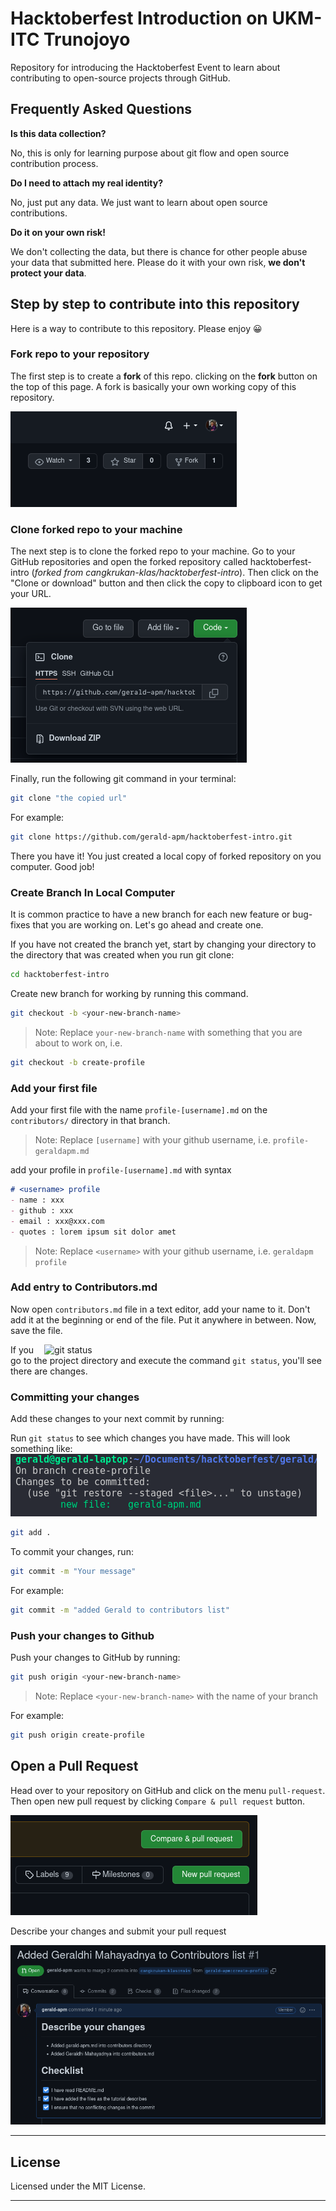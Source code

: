 # Hacktoberfest Introduction on UKM-ITC Trunojoyo

Repository for introducing the Hacktoberfest Event to learn about contributing to open-source projects through GitHub.

## Frequently Asked Questions

**Is this data collection?**

No, this is only for learning purpose about git flow and open source contribution process.

**Do I need to attach my real identity?**

No, just put any data. We just want to learn about open source contributions.

**Do it on your own risk!**

We don't collecting the data, but there is chance for other people abuse your data that submitted here. Please do it with your own risk, **we don't protect your data**.

## Step by step to contribute into this repository

Here is a way to contribute to this repository. Please enjoy 😀

### Fork repo to your repository

The first step is to create a **fork** of this repo. clicking on the **fork** button on the top of this page. A fork is basically your own working copy of this repository.

![Forking the repo](assets/img/forked.png)

### Clone forked repo to your machine

The next step is to clone the forked repo to your machine.
Go to your GitHub repositories and open the forked repository called hacktoberfest-intro (_forked from cangkrukan-klas/hacktoberfest-intro_). Then click on the "Clone or download" button and then click the copy to clipboard icon to get your URL.

![Clone from forking repo](assets/img/clone.png)

Finally, run the following git command in your terminal:

```sh
git clone "the copied url"
```

For example:

```sh
git clone https://github.com/gerald-apm/hacktoberfest-intro.git
```

There you have it! You just created a local copy of forked repository on you computer. Good job!

### Create Branch In Local Computer

It is common practice to have a new branch for each new feature or bug-fixes that you are working on. Let's go ahead and create one.

If you have not created the branch yet, start by changing your directory to the directory that was created when you run git clone:

```sh
cd hacktoberfest-intro
```

Create new branch for working by running this command.

```sh
git checkout -b <your-new-branch-name>
```

> Note: Replace `your-new-branch-name` with something that you are about to work on, i.e.

```sh
git checkout -b create-profile
```

### Add your first file

Add your first file with the name `profile-[username].md` on the `contributors/` directory in that branch.

> Note: Replace `[username]` with your github username, i.e.  `profile-geraldapm.md`

add your profile in `profile-[username].md` with syntax

```md
# <username> profile
- name : xxx
- github : xxx
- email : xxx@xxx.com
- quotes : lorem ipsum sit dolor amet
```
> Note: Replace `<username>` with your github username, i.e.  `geraldapm profile`


### Add entry to Contributors.md

Now open `contributors.md` file in a text editor, add your name to it. Don't add it at the beginning or end of the file. Put it anywhere in between. Now, save the file.

<img align="right" width="450" src="https://firstcontributions.github.io/assets/Readme/git-status.png" alt="git status" />

If you go to the project directory and execute the command `git status`, you'll see there are changes.

### Committing your changes

Add these changes to your next commit by running:

Run `git status` to see which changes you have made. This will look something like:
![Git Status](assets/img/git-status.png)

```sh
git add .
```

To commit your changes, run:

```sh
git commit -m "Your message"
```

For example:

```sh
git commit -m "added Gerald to contributors list"
```

### Push your changes to Github

Push your changes to GitHub by running:

```sh
git push origin <your-new-branch-name>
```

> Note: Replace `<your-new-branch-name>` with the name of your branch

For example:

```sh
git push origin create-profile
```

## Open a Pull Request

Head over to your repository on GitHub and click on the menu `pull-request`. Then open new pull request by clicking `Compare & pull request` button.

![Compare and pull request](assets/img/pull-req1.png)

Describe your changes and submit your pull request

![Submit pull request](assets/img/pull-req2.png)

-----

## License

Licensed under the MIT License.

-----